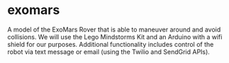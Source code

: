 exomars
=======

A model of the ExoMars Rover that is able to maneuver around and avoid collisions. We will use the Lego Mindstorms Kit and an Arduino with a wifi shield for our purposes. Additional functionality includes control of the robot via text message or email (using the Twilio and SendGrid APIs).
